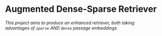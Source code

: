# Augmented Dense-Sparse Retriever

*This project aims to produce an enhanced retriever, both taking advantages of `sparse` AND `dense` passage embeddings*


